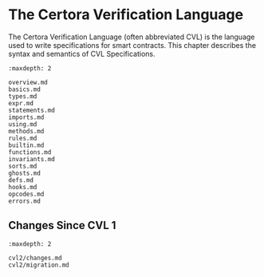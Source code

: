 The Certora Verification Language
=================================

The Certora Verification Language (often abbreviated CVL) is the language used
to write specifications for smart contracts.  This chapter describes the syntax
and semantics of CVL Specifications.

```{toctree}
:maxdepth: 2

overview.md
basics.md
types.md
expr.md
statements.md
imports.md
using.md
methods.md
rules.md
builtin.md
functions.md
invariants.md
sorts.md
ghosts.md
defs.md
hooks.md
opcodes.md
errors.md
```

Changes Since CVL 1
-------------------

```{toctree}
:maxdepth: 2

cvl2/changes.md
cvl2/migration.md
```

